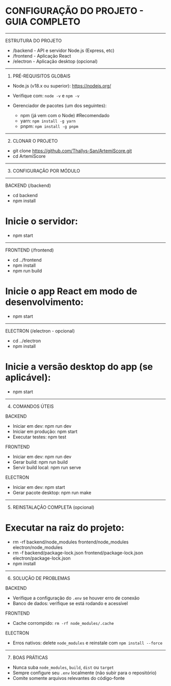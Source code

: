 CONFIGURAÇÃO DO PROJETO - GUIA COMPLETO
=======================================
---------------------
ESTRUTURA DO PROJETO

- /backend     - API e servidor Node.js (Express, etc)
- /frontend    - Aplicação React
- /electron    - Aplicação desktop (opcional)
-------------------------
1. PRÉ-REQUISITOS GLOBAIS

- Node.js (v18.x ou superior): https://nodejs.org/
- Verifique com: `node -v` e `npm -v`

- Gerenciador de pacotes (um dos seguintes):
  - npm (já vem com o Node) #Recomendado
  - yarn: `npm install -g yarn`
  - pnpm: `npm install -g pnpm`
-------------------
2. CLONAR O PROJETO

- git clone https://github.com/Thallys-San/ArtemiScore.git
- cd ArtemiScore
--------------------------
3. CONFIGURAÇÃO POR MÓDULO

------------------
BACKEND (/backend)

- cd backend
- npm install
# Inicie o servidor:
- npm start
--------------------
FRONTEND (/frontend)

- cd ../frontend
- npm install
- npm run build
# Inicie o app React em modo de desenvolvimento:
- npm start
-------------------------------
ELECTRON (/electron - opcional)

- cd ../electron
- npm install
# Inicie a versão desktop do app (se aplicável):
- npm start
------------------
4. COMANDOS ÚTEIS


BACKEND
- Iniciar em dev:        npm run dev
- Iniciar em produção:   npm start
- Executar testes:       npm test

FRONTEND
- Iniciar em dev:        npm run dev
- Gerar build:           npm run build
- Servir build local:    npm run serve

ELECTRON
- Iniciar em dev:        npm start
- Gerar pacote desktop:  npm run make
-----------------------------------
5. REINSTALAÇÃO COMPLETA (opcional)

# Executar na raiz do projeto:
- rm -rf backend/node_modules frontend/node_modules electron/node_modules
- rm -f backend/package-lock.json frontend/package-lock.json electron/package-lock.json
- npm install
------------------------
6. SOLUÇÃO DE PROBLEMAS


BACKEND
- Verifique a configuração do `.env` se houver erro de conexão
- Banco de dados: verifique se está rodando e acessível

FRONTEND
- Cache corrompido: `rm -rf node_modules/.cache`

ELECTRON
- Erros nativos: delete `node_modules` e reinstale com `npm install --force`
-----------------
7. BOAS PRÁTICAS

- Nunca suba `node_modules`, `build`, `dist` ou `target`
- Sempre configure seu `.env` localmente (não subir para o repositório)
- Comite somente arquivos relevantes do código-fonte
